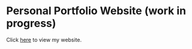 # Personal Portfolio Website (work in progress)

Click [here](https://iamabhishek98.github.io/) to view my website.
